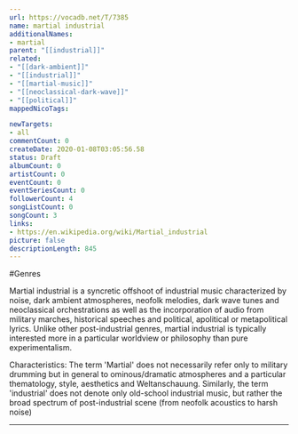 ```yaml
---
url: https://vocadb.net/T/7385
name: martial industrial
additionalNames: 
- martial
parent: "[[industrial]]"
related:
- "[[dark-ambient]]"
- "[[industrial]]"
- "[[martial-music]]"
- "[[neoclassical-dark-wave]]"
- "[[political]]"
mappedNicoTags:

newTargets:
- all
commentCount: 0
createDate: 2020-01-08T03:05:56.58
status: Draft
albumCount: 0
artistCount: 0
eventCount: 0
eventSeriesCount: 0
followerCount: 4
songListCount: 0
songCount: 3
links: 
- https://en.wikipedia.org/wiki/Martial_industrial
picture: false
descriptionLength: 845
---
```


#Genres

Martial industrial is a syncretic offshoot of industrial music characterized by noise, dark ambient atmospheres, neofolk melodies, dark wave tunes and neoclassical orchestrations as well as the incorporation of audio from military marches, historical speeches and political, apolitical or metapolitical lyrics. Unlike other post-industrial genres, martial industrial is typically interested more in a particular worldview or philosophy than pure experimentalism.

Characteristics:
The term 'Martial' does not necessarily refer only to military drumming but in general to ominous/dramatic atmospheres and a particular thematology, style, aesthetics and Weltanschauung. Similarly, the term 'industrial' does not denote only old-school industrial music, but rather the broad spectrum of post-industrial scene (from neofolk acoustics to harsh noise)

---

